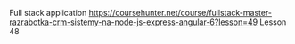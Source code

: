 Full stack application
https://coursehunter.net/course/fullstack-master-razrabotka-crm-sistemy-na-node-js-express-angular-6?lesson=49
Lesson 48
